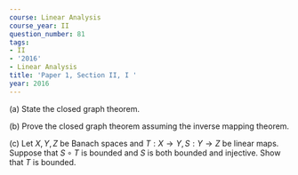 ```yaml
---
course: Linear Analysis
course_year: II
question_number: 81
tags:
- II
- '2016'
- Linear Analysis
title: 'Paper 1, Section II, I '
year: 2016
---
```




(a) State the closed graph theorem.

(b) Prove the closed graph theorem assuming the inverse mapping theorem.

(c) Let $X, Y, Z$ be Banach spaces and $T: X \rightarrow Y, S: Y \rightarrow Z$ be linear maps. Suppose that $S \circ T$ is bounded and $S$ is both bounded and injective. Show that $T$ is bounded.